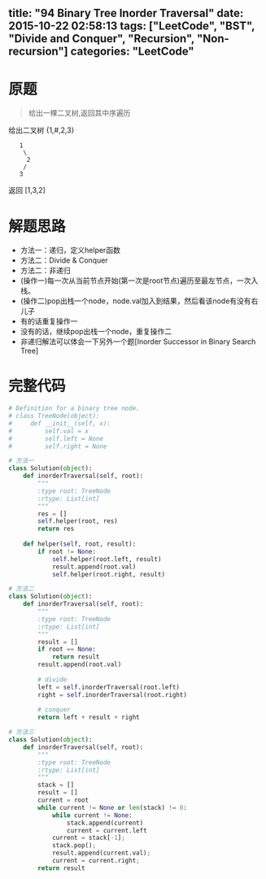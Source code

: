 title: "94 Binary Tree Inorder Traversal"
date: 2015-10-22 02:58:13
tags: ["LeetCode", "BST", "Divide and Conquer", "Recursion", "Non-recursion"]
categories: "LeetCode"
---


# 原题
>给出一棵二叉树,返回其中序遍历

给出二叉树 {1,#,2,3}
```
   1
    \
     2
    /
   3
```
返回 [1,3,2]

# 解题思路
* 方法一：递归，定义helper函数
* 方法二：Divide & Conquer
* 方法二：非递归
 * (操作一)每一次从当前节点开始(第一次是root节点)遍历至最左节点，一次入栈。
 * (操作二)pop出栈一个node，node.val加入到结果，然后看该node有没有右儿子
  * 有的话重复操作一
  * 没有的话，继续pop出栈一个node，重复操作二
* 非递归解法可以体会一下另外一个题[Inorder Successor in Binary Search Tree]

# 完整代码
```python
# Definition for a binary tree node.
# class TreeNode(object):
#     def __init__(self, x):
#         self.val = x
#         self.left = None
#         self.right = None

# 方法一
class Solution(object):
    def inorderTraversal(self, root):
        """
        :type root: TreeNode
        :rtype: List[int]
        """
        res = []
        self.helper(root, res)
        return res
        
    def helper(self, root, result):
        if root != None:
            self.helper(root.left, result)
            result.append(root.val)
            self.helper(root.right, result)

# 方法二
class Solution(object):
    def inorderTraversal(self, root):
        """
        :type root: TreeNode
        :rtype: List[int]
        """
        result = []
        if root == None:
            return result
        result.append(root.val)
        
        # divide
        left = self.inorderTraversal(root.left)
        right = self.inorderTraversal(root.right)
        
        # conquer
        return left + result + right

# 方法三
class Solution(object):
    def inorderTraversal(self, root):
        """
        :type root: TreeNode
        :rtype: List[int]
        """
        stack = []
        result = []
        current = root
        while current != None or len(stack) != 0:
            while current != None:
                stack.append(current)
                current = current.left
            current = stack[-1];
            stack.pop();
            result.append(current.val);
            current = current.right;
        return result
```